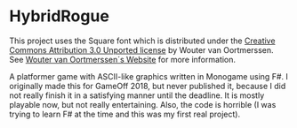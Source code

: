 # HybridRogue

This project uses the Square font which is distributed under the [Creative Commons Attribution 3.0 Unported license](https://creativecommons.org/licenses/by/3.0/deed.en_US) by Wouter van Oortmerssen. See [Wouter van Oortmerssen´s Website](http://strlen.com/square/?s[]=font) for more information.

A platformer game with ASCII-like graphics written in Monogame using F#.
I originally made this for GameOff 2018, but never published it, because I did not really finish it in a satisfying manner until the deadline. It is mostly playable now, but not really entertaining. Also, the code is horrible (I was trying to learn F# at the time and this was my first real project).
